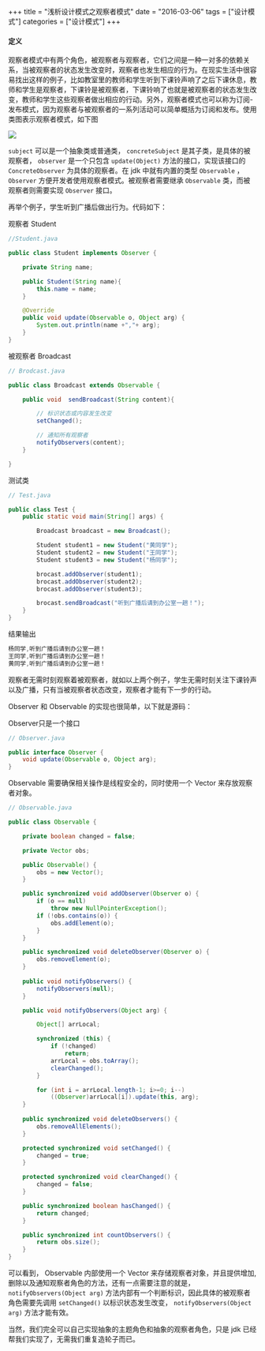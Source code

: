 +++
title = "浅析设计模式之观察者模式"
date = "2016-03-06"
tags = ["设计模式"]
categories = ["设计模式"]
+++
#### 定义
观察者模式中有两个角色，被观察者与观察者，它们之间是一种一对多的依赖关系，当被观察者的状态发生改变时，观察者也发生相应的行为。在现实生活中很容易找出这样的例子，比如教室里的教师和学生听到下课铃声响了之后下课休息，教师和学生是观察者，下课铃是被观察者，下课铃响了也就是被观察者的状态发生改变，教师和学生这些观察者做出相应的行动。另外，观察者模式也可以称为订阅-发布模式，因为观察者与被观察者的一系列活动可以简单概括为订阅和发布。使用类图表示观察者模式，如下图

<!-- more -->

![](http://ww4.sinaimg.cn/mw690/006nezkigw1f1mzq41atkj30e20aqq3c.jpg)

`subject` 可以是一个抽象类或普通类， `concreteSubject` 是其子类，是具体的被观察者， `observer` 是一个只包含 `update(Object)` 方法的接口，实现该接口的 `ConcreteObserver` 为具体的观察者。在 jdk 中就有内置的类型 `Observable` ， `Observer` 方便开发者使用观察者模式。被观察者需要继承 `Observable` 类，而被观察者则需要实现 `Observer` 接口。

再举个例子，学生听到广播后做出行为。代码如下：

观察者 Student

```java
//Student.java

public class Student implements Observer {

    private String name;

    public Student(String name){
        this.name = name;
    }

    @Override
    public void update(Observable o, Object arg) {
        System.out.println(name +","+ arg);
    }
}
```

被观察者 Broadcast

```java
// Brodcast.java

public class Broadcast extends Observable {

    public void  sendBroadcast(String content){

        // 标识状态或内容发生改变
        setChanged();

        // 通知所有观察者
        notifyObservers(content);
    }

}
```

测试类

```java
// Test.java

public class Test {
    public static void main(String[] args) {

        Broadcast broadcast = new Broadcast();

        Student student1 = new Student("黄同学");
        Student student2 = new Student("王同学");
        Student student3 = new Student("杨同学");

        brocast.addObserver(student1);
        brocast.addObserver(student2);
        brocast.addObserver(student3);

        brocast.sendBroadcast("听到广播后请到办公室一趟！");
    }
}
```

结果输出

```java
杨同学,听到广播后请到办公室一趟！
王同学,听到广播后请到办公室一趟！
黄同学,听到广播后请到办公室一趟！
```

观察者无需时刻观察着被观察者，就如以上两个例子，学生无需时刻关注下课铃声以及广播，只有当被观察者状态改变，观察者才能有下一步的行动。

Observer 和 Observable 的实现也很简单，以下就是源码：

Observer只是一个接口

```java
// Observer.java

public interface Observer {
    void update(Observable o, Object arg);
}
```

Observable 需要确保相关操作是线程安全的，同时使用一个 Vector 来存放观察者对象。

```java
// Observable.java

public class Observable {

    private boolean changed = false;

    private Vector obs;

    public Observable() {
        obs = new Vector();
    }

    public synchronized void addObserver(Observer o) {
        if (o == null)
            throw new NullPointerException();
        if (!obs.contains(o)) {
            obs.addElement(o);
        }
    }

    public synchronized void deleteObserver(Observer o) {
        obs.removeElement(o);
    }
    
    public void notifyObservers() {
        notifyObservers(null);
    }

    public void notifyObservers(Object arg) {

        Object[] arrLocal;

        synchronized (this) {
            if (!changed)
                return;
            arrLocal = obs.toArray();
            clearChanged();
        }

        for (int i = arrLocal.length-1; i>=0; i--)
            ((Observer)arrLocal[i]).update(this, arg);
    }
 
    public synchronized void deleteObservers() {
        obs.removeAllElements();
    }

    protected synchronized void setChanged() {
        changed = true;
    }

    protected synchronized void clearChanged() {
        changed = false;
    }

    public synchronized boolean hasChanged() {
        return changed;
    }

    public synchronized int countObservers() {
        return obs.size();
    }
}

```

可以看到， Observable 内部使用一个 Vector 来存储观察者对象，并且提供增加,删除以及通知观察者角色的方法，还有一点需要注意的就是， `notifyObservers(Object arg)` 方法内部有一个判断标识，因此具体的被观察者角色需要先调用 `setChanged()` 以标识状态发生改变， `notifyObservers(Object arg)` 方法才能有效。

当然，我们完全可以自己实现抽象的主题角色和抽象的观察者角色，只是 jdk 已经帮我们实现了，无需我们重复造轮子而已。


